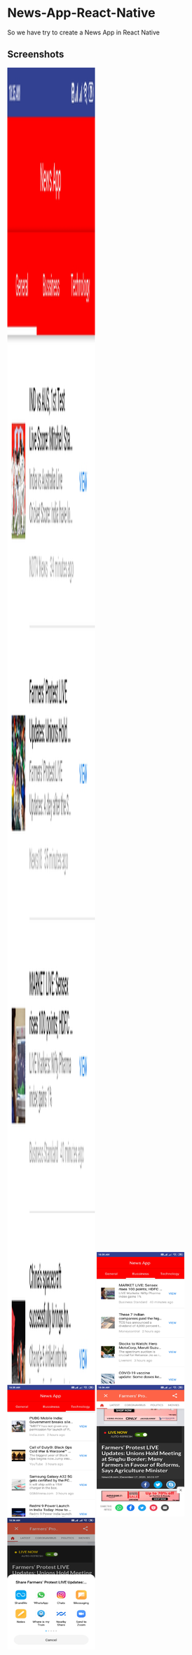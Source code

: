 # News-App-React-Native

So we have try to create a News App in React Native 

## Screenshots 
<img src="image/img1.jpg" width="200px" height="3000px"> <img src="image/Img2.jpg" width="200px" height="300px"> <img src="image/Img3.jpg" width="200px" height="300px"> <img src="image/Img4.jpg" width="200px" height="300px"><br /> <img src="image/Img5.jpg" width="200px" height="300px"> 
